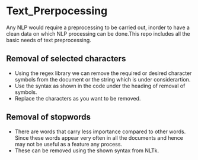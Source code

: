 # Text_Prerpocessing
Any NLP would require a preprocessing to be carried out, inorder to have a clean data on which NLP processing can be done.This repo includes all the basic needs of text preprocessing.

## Removal of selected characters
 * Using the regex library we can remove the required or desired character symbols from the document or the string which is under considerartion.
 * Use the syntax as shown in the code under the heading of removal of symbols. 
 * Replace the characters as you want to be removed.

## Removal of stopwords 
 * There are words that carry less importance compared to other words. Since these words appear very often in all the documents and hence may not be useful as a feature any process.
 * These can be removed using the shown syntax from NLTk.


